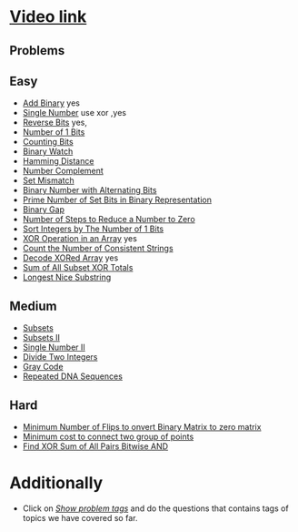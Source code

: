 # [Video link](https://youtu.be/fzip9Aml6og)

## Problems

## Easy
- [Add Binary](https://leetcode.com/problems/add-binary/) yes
- [Single Number](https://leetcode.com/problems/single-number/) use xor ,yes
- [Reverse Bits](https://leetcode.com/problems/reverse-bits/) yes,
- [Number of 1 Bits](https://leetcode.com/problems/number-of-1-bits/)
- [Counting Bits](https://leetcode.com/problems/counting-bits/)
- [Binary Watch](https://leetcode.com/problems/binary-watch/)
- [Hamming Distance](https://leetcode.com/problems/hamming-distance/)
- [Number Complement](https://leetcode.com/problems/number-complement/)
- [Set Mismatch](https://leetcode.com/problems/set-mismatch/)
- [Binary Number with Alternating Bits](https://leetcode.com/problems/binary-number-with-alternating-bits/)
- [Prime Number of Set Bits in Binary Representation](https://leetcode.com/problems/prime-number-of-set-bits-in-binary-representation/)
- [Binary Gap](https://leetcode.com/problems/binary-gap/)
- [Number of Steps to Reduce a Number to Zero](https://leetcode.com/problems/number-of-steps-to-reduce-a-number-to-zero/)
- [Sort Integers by The Number of 1 Bits](https://leetcode.com/problems/sort-integers-by-the-number-of-1-bits/)
- [XOR Operation in an Array](https://leetcode.com/problems/xor-operation-in-an-array/) yes 
- [Count the Number of Consistent Strings](https://leetcode.com/problems/count-the-number-of-consistent-strings/)
- [Decode XORed Array](https://leetcode.com/problems/decode-xored-array/) yes 
- [Sum of All Subset XOR Totals](https://leetcode.com/problems/sum-of-all-subset-xor-totals/)
- [Longest Nice Substring](https://leetcode.com/problems/longest-nice-substring/)

## Medium
- [Subsets](https://leetcode.com/problems/subsets/)
- [Subsets II](https://leetcode.com/problems/subsets-ii/)
- [Single Number II](https://leetcode.com/problems/single-number-ii/)
- [Divide Two Integers](https://leetcode.com/problems/divide-two-integers/)
- [Gray Code](https://leetcode.com/problems/gray-code/)
- [Repeated DNA Sequences](https://leetcode.com/problems/repeated-dna-sequences/)

## Hard
- [Minimum Number of Flips to onvert Binary Matrix to zero matrix](https://leetcode.com/problems/minimum-number-of-flips-to-convert-binary-matrix-to-zero-matrix/)
- [Minimum cost to connect two group of points](https://leetcode.com/problems/minimum-cost-to-connect-two-groups-of-points/)
- [Find XOR Sum of All Pairs Bitwise AND](https://leetcode.com/problems/find-xor-sum-of-all-pairs-bitwise-and/)

# Additionally
- Click on [*Show problem tags*](https://leetcode.com/tag/bit-manipulation/) and do the questions that contains tags of topics we have covered so far.
